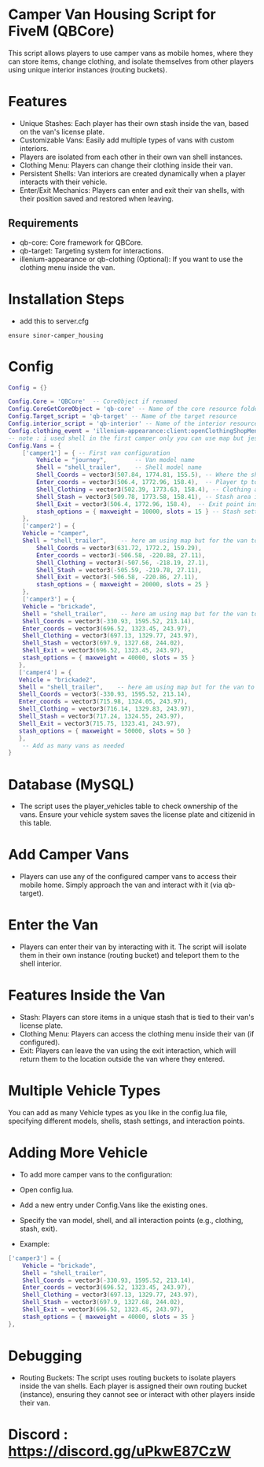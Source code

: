# Camper Van Housing Script for FiveM (QBCore)
This script allows players to use camper vans as mobile homes, where they can store items, change clothing, and isolate themselves from other players using unique interior instances (routing buckets).

# Features

- Unique Stashes: Each player has their own stash inside the van, based on the van's license plate.
- Customizable Vans: Easily add multiple types of vans with custom interiors.
- Players are isolated from each other in their own van shell instances.
- Clothing Menu: Players can change their clothing inside their van.
- Persistent Shells: Van interiors are created dynamically when a player interacts with their vehicle.
- Enter/Exit Mechanics: Players can enter and exit their van shells, with their position saved and restored when leaving.

## Requirements

- qb-core: Core framework for QBCore.
- qb-target: Targeting system for interactions.
- illenium-appearance or qb-clothing (Optional): If you want to use the clothing menu inside the van.

# Installation Steps
- add this to server.cfg

`ensure sinor-camper_housing`

# Config


```lua
Config = {}

Config.Core = 'QBCore'  -- CoreObject if renamed
Config.CoreGetCoreObject = 'qb-core' -- Name of the core resource folder
Config.Target_script = 'qb-target' -- Name of the target resource
Config.interior_script = 'qb-interior' -- Name of the interior resource
Config.clothing_event = 'illenium-appearance:client:openClothingShopMenu' -- Event to open van clothing menu
-- note : i used shell in the first camper only you can use map but jest create a shell for the van to work
Config.Vans = {
    ['camper1'] = { -- First van configuration
        Vehicle = "journey",        -- Van model name
        Shell = "shell_trailer",    -- Shell model name
        Shell_Coords = vector3(507.84, 1774.81, 155.5), -- Where the shell is spawned
        Enter_coords = vector3(506.4, 1772.96, 158.4),  -- Player tp to this point when entering the van
        Shell_Clothing = vector3(502.39, 1773.63, 158.4), -- Clothing area inside shell
        Shell_Stash = vector3(509.78, 1773.58, 158.41), -- Stash area inside shell
        Shell_Exit = vector3(506.4, 1772.96, 158.4),  -- Exit point inside shell
        stash_options = { maxweight = 10000, slots = 15 } -- Stash settings for this van
    },
    ['camper2'] = { 
    Vehicle = "camper",         
    Shell = "shell_trailer",    -- here am using map but for the van to work you have to create a shell for it "any shell"
        Shell_Coords = vector3(631.72, 1772.2, 159.29), 
        Enter_coords = vector3(-506.58, -220.88, 27.11),  
        Shell_Clothing = vector3(-507.56, -218.19, 27.1), 
        Shell_Stash = vector3(-505.59, -219.78, 27.11), 
        Shell_Exit = vector3(-506.58, -220.86, 27.11),  
        stash_options = { maxweight = 20000, slots = 25 } 
    },
    ['camper3'] = { 
    Vehicle = "brickade",         
    Shell = "shell_trailer",    -- here am using map but for the van to work you have to create a shell for it "any shell"
    Shell_Coords = vector3(-330.93, 1595.52, 213.14), 
    Enter_coords = vector3(696.52, 1323.45, 243.97),  
    Shell_Clothing = vector3(697.13, 1329.77, 243.97), 
    Shell_Stash = vector3(697.9, 1327.68, 244.02), 
    Shell_Exit = vector3(696.52, 1323.45, 243.97),  
    stash_options = { maxweight = 40000, slots = 35 } 
   },
   ['camper4'] = { 
   Vehicle = "brickade2",         
   Shell = "shell_trailer",    -- here am using map but for the van to work you have to create a shell for it "any shell"
   Shell_Coords = vector3(-330.93, 1595.52, 213.14), 
   Enter_coords = vector3(715.98, 1324.05, 243.97),  
   Shell_Clothing = vector3(716.14, 1329.83, 243.97), 
   Shell_Stash = vector3(717.24, 1324.55, 243.97), 
   Shell_Exit = vector3(715.75, 1323.41, 243.97), 
   stash_options = { maxweight = 50000, slots = 50 } 
   },
    -- Add as many vans as needed
}
```
# Database (MySQL)

- The script uses the player_vehicles table to check ownership of the vans. Ensure your vehicle system saves the license plate and citizenid in this table.

# Add Camper Vans
- Players can use any of the configured camper vans to access their mobile home. Simply approach the van and interact with it (via qb-target).

# Enter the Van
- Players can enter their van by interacting with it. The script will isolate them in their own instance (routing bucket) and teleport them to the shell interior.

# Features Inside the Van

- Stash: Players can store items in a unique stash that is tied to their van's license plate.
- Clothing Menu: Players can access the clothing menu inside their van (if configured).
- Exit: Players can leave the van using the exit interaction, which will return them to the location outside the van where they entered.

# Multiple Vehicle Types

You can add as many Vehicle types as you like in the config.lua file, specifying different models, shells, stash settings, and interaction points.

# Adding More Vehicle

- To add more camper vans to the configuration:

- Open config.lua.
- Add a new entry under Config.Vans like the existing ones.
- Specify the van model, shell, and all interaction points (e.g., clothing, stash, exit).
- Example:

```lua
['camper3'] = {
    Vehicle = "brickade",
    Shell = "shell_trailer",
    Shell_Coords = vector3(-330.93, 1595.52, 213.14),
    Enter_coords = vector3(696.52, 1323.45, 243.97),
    Shell_Clothing = vector3(697.13, 1329.77, 243.97),
    Shell_Stash = vector3(697.9, 1327.68, 244.02),
    Shell_Exit = vector3(696.52, 1323.45, 243.97),
    stash_options = { maxweight = 40000, slots = 35 }
},
```
# Debugging

- Routing Buckets: The script uses routing buckets to isolate players inside the van shells. Each player is assigned their own routing bucket (instance), ensuring they cannot see or interact with other players inside their van.

# Discord : https://discord.gg/uPkwE87CzW



